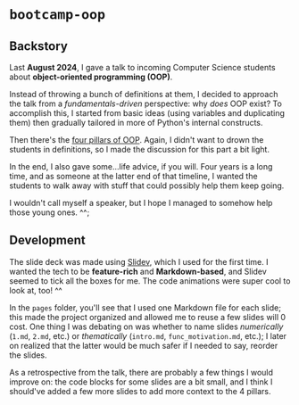 # `bootcamp-oop`

## Backstory

Last **August 2024**, I gave a talk to incoming Computer Science students about **object-oriented programming (OOP)**.

Instead of throwing a bunch of definitions at them, I decided to approach the talk from a _fundamentals-driven_ perspective: why _does_ OOP exist? To accomplish this, I started from basic ideas (using variables and duplicating them) then gradually tailored in more of Python's internal constructs.

Then there's the [four pillars of OOP](https://www.freecodecamp.org/news/four-pillars-of-object-oriented-programming/). Again, I didn't want to drown the students in definitions, so I made the discussion for this part a bit light.

In the end, I also gave some...life advice, if you will. Four years is a long time, and as someone at the latter end of that timeline, I wanted the students to walk away with stuff that could possibly help them keep going.

I wouldn't call myself a speaker, but I hope I managed to somehow help those young ones. ^^;

## Development

The slide deck was made using [Slidev](https://sli.dev/), which I used for the first time. I wanted the tech to be **feature-rich** and **Markdown-based**, and Slidev seemed to tick all the boxes for me. The code animations were super cool to look at, too! ^^

In the `pages` folder, you'll see that I used one Markdown file for each slide; this made the project organized and allowed me to reuse a few slides will 0 cost. One thing I was debating on was whether to name slides _numerically_ (`1.md`, `2.md`, etc.) or _thematically_ (`intro.md`, `func_motivation.md`, etc.); I later on realized that the latter would be much safer if I needed to say, reorder the slides.

As a retrospective from the talk, there are probably a few things I would improve on: the code blocks for some slides are a bit small, and I think I should've added a few more slides to add more context to the 4 pillars.
